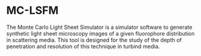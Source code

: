 # MC-LSFM
The Monte Carlo Light Sheet Simulator is a simulator software to generate synthetic light sheet microscopy images of a given fluorophore distribution in scattering media. This tool is designed for the study of the depth of penetration and resolution of this technique in turbind media.

